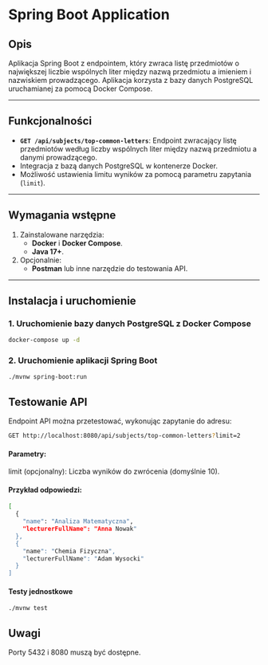 # Spring Boot Application

## Opis

Aplikacja Spring Boot z endpointem, który zwraca listę przedmiotów o największej liczbie wspólnych liter między nazwą
przedmiotu a imieniem i nazwiskiem prowadzącego. Aplikacja korzysta z bazy danych PostgreSQL uruchamianej za pomocą
Docker Compose.

---

## Funkcjonalności

- **`GET /api/subjects/top-common-letters`**: Endpoint zwracający listę przedmiotów według liczby wspólnych liter między
  nazwą przedmiotu a danymi prowadzącego.
- Integracja z bazą danych PostgreSQL w kontenerze Docker.
- Możliwość ustawienia limitu wyników za pomocą parametru zapytania (`limit`).

---

## Wymagania wstępne

1. Zainstalowane narzędzia:
    - **Docker** i **Docker Compose**.
    - **Java 17+**.
2. Opcjonalnie:
    - **Postman** lub inne narzędzie do testowania API.

---

## Instalacja i uruchomienie

### 1. Uruchomienie bazy danych PostgreSQL z Docker Compose

   ```bash
   docker-compose up -d
   ```

### 2. Uruchomienie aplikacji Spring Boot

   ```bash
   ./mvnw spring-boot:run
   ```

## Testowanie API

Endpoint API można przetestować, wykonując zapytanie do adresu:

   ```bash
   GET http://localhost:8080/api/subjects/top-common-letters?limit=2
   ```

#### Parametry:

limit (opcjonalny): Liczba wyników do zwrócenia (domyślnie 10).

#### Przykład odpowiedzi:

```bash
[
  {
    "name": "Analiza Matematyczna",
    "lecturerFullName": "Anna Nowak"
  },
  {
    "name": "Chemia Fizyczna",
    "lecturerFullName": "Adam Wysocki"
  }
]
```

#### Testy jednostkowe

```bash 
./mvnw test
```
## Uwagi
Porty 5432 i 8080 muszą być dostępne.

